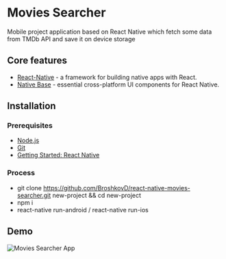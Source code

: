 # Movies Searcher

Mobile project application based on React Native which fetch some data from TMDb API and save it on device storage

## Core features

* [React-Native](https://facebook.github.io/react-native/) - a framework for building native apps with React.
* [Native Base](https://nativebase.io/) -  essential cross-platform UI components for React Native.

## Installation

### Prerequisites

* [Node.js](https://nodejs.org)
* [Git](https://git-scm.com)
* [Getting Started: React Native](http://facebook.github.io/react-native/docs/getting-started.html)

### Process

* git clone https://github.com/BroshkovD/react-native-movies-searcher.git new-project && cd new-project
* npm i
* react-native run-android / react-native run-ios


## Demo
![Movies Searcher App](https://gifyu.com/images/Peek2017-05-1314-27.gif)
